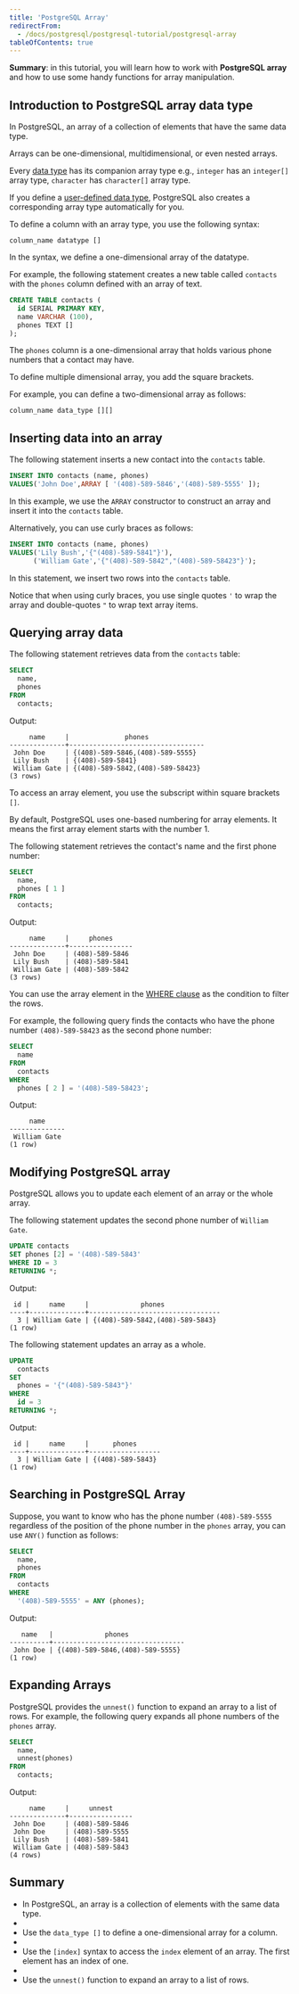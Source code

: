 ```yaml
---
title: 'PostgreSQL Array'
redirectFrom:
  - /docs/postgresql/postgresql-tutorial/postgresql-array
tableOfContents: true
---
```



**Summary**: in this tutorial, you will learn how to work with **PostgreSQL array** and how to use some handy functions for array manipulation.

## Introduction to PostgreSQL array data type

In PostgreSQL, an array of a collection of elements that have the same data type.

Arrays can be one-dimensional, multidimensional, or even nested arrays.

Every [data type](/docs/postgresql/postgresql-data-types) has its companion array type e.g., `integer` has an `integer[]` array type, `character` has `character[]` array type.

If you define a [user-defined data type](/docs/postgresql/postgresql-user-defined-data-types), PostgreSQL also creates a corresponding array type automatically for you.

To define a column with an array type, you use the following syntax:

```
column_name datatype []
```

In the syntax, we define a one-dimensional array of the datatype.

For example, the following statement creates a new table called `contacts` with the `phones` column defined with an array of text.

```sql
CREATE TABLE contacts (
  id SERIAL PRIMARY KEY,
  name VARCHAR (100),
  phones TEXT []
);
```

The `phones` column is a one-dimensional array that holds various phone numbers that a contact may have.

To define multiple dimensional array, you add the square brackets.

For example, you can define a two-dimensional array as follows:

```
column_name data_type [][]
```

## Inserting data into an array

The following statement inserts a new contact into the `contacts` table.

```sql
INSERT INTO contacts (name, phones)
VALUES('John Doe',ARRAY [ '(408)-589-5846','(408)-589-5555' ]);
```

In this example, we use the `ARRAY` constructor to construct an array and insert it into the `contacts` table.

Alternatively, you can use curly braces as follows:

```sql
INSERT INTO contacts (name, phones)
VALUES('Lily Bush','{"(408)-589-5841"}'),
      ('William Gate','{"(408)-589-5842","(408)-589-58423"}');
```

In this statement, we insert two rows into the `contacts` table.

Notice that when using curly braces, you use single quotes `'` to wrap the array and double-quotes `"` to wrap text array items.

## Querying array data

The following statement retrieves data from the `contacts` table:

```sql
SELECT
  name,
  phones
FROM
  contacts;
```

Output:

```
     name     |              phones
--------------+----------------------------------
 John Doe     | {(408)-589-5846,(408)-589-5555}
 Lily Bush    | {(408)-589-5841}
 William Gate | {(408)-589-5842,(408)-589-58423}
(3 rows)
```

To access an array element, you use the subscript within square brackets `[]`.

By default, PostgreSQL uses one-based numbering for array elements. It means the first array element starts with the number 1.

The following statement retrieves the contact's name and the first phone number:

```sql
SELECT
  name,
  phones [ 1 ]
FROM
  contacts;
```

Output:

```
     name     |     phones
--------------+----------------
 John Doe     | (408)-589-5846
 Lily Bush    | (408)-589-5841
 William Gate | (408)-589-5842
(3 rows)
```

You can use the array element in the [WHERE clause](/docs/postgresql/postgresql-where) as the condition to filter the rows.

For example, the following query finds the contacts who have the phone number `(408)-589-58423` as the second phone number:

```sql
SELECT
  name
FROM
  contacts
WHERE
  phones [ 2 ] = '(408)-589-58423';
```

Output:

```
     name
--------------
 William Gate
(1 row)
```

## Modifying PostgreSQL array

PostgreSQL allows you to update each element of an array or the whole array.

The following statement updates the second phone number of `William Gate`.

```sql
UPDATE contacts
SET phones [2] = '(408)-589-5843'
WHERE ID = 3
RETURNING *;
```

Output:

```
 id |     name     |             phones
----+--------------+---------------------------------
  3 | William Gate | {(408)-589-5842,(408)-589-5843}
(1 row)
```

The following statement updates an array as a whole.

```sql
UPDATE
  contacts
SET
  phones = '{"(408)-589-5843"}'
WHERE
  id = 3
RETURNING *;
```

Output:

```
 id |     name     |      phones
----+--------------+------------------
  3 | William Gate | {(408)-589-5843}
(1 row)
```

## Searching in PostgreSQL Array

Suppose, you want to know who has the phone number `(408)-589-5555` regardless of the position of the phone number in the `phones` array, you can use `ANY()` function as follows:

```sql
SELECT
  name,
  phones
FROM
  contacts
WHERE
  '(408)-589-5555' = ANY (phones);
```

Output:

```
   name   |             phones
----------+---------------------------------
 John Doe | {(408)-589-5846,(408)-589-5555}
(1 row)
```

## Expanding Arrays

PostgreSQL provides the `unnest()` function to expand an array to a list of rows. For example, the following query expands all phone numbers of the `phones` array.

```sql
SELECT
  name,
  unnest(phones)
FROM
  contacts;
```

Output:

```
     name     |     unnest
--------------+----------------
 John Doe     | (408)-589-5846
 John Doe     | (408)-589-5555
 Lily Bush    | (408)-589-5841
 William Gate | (408)-589-5843
(4 rows)
```

## Summary

- In PostgreSQL, an array is a collection of elements with the same data type.
-
- Use the `data_type []` to define a one-dimensional array for a column.
-
- Use the `[index]` syntax to access the `index` element of an array. The first element has an index of one.
-
- Use the `unnest()` function to expand an array to a list of rows.
